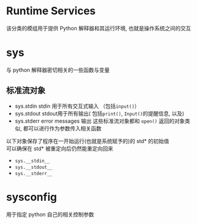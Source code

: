 # Runtime Services

该分类的模组用于提供 Python 解释器和其运行环境, 也就是操作系统之间的交互  

# sys

与 python 解释器密切相关的一些函数与变量  

## 标准流对象

* sys.stdin     stdin 用于所有交互式输入 （包括`input()`）
* sys.stdout    stdout用于所有输出( 包括`print()`, `Input()`的提醒信息, 以及)
* sys.stderr    error messages 输出
这些标准流对象都和 `open()` 返回的对象类似, 都可以进行作为参数传入相关函数  


以下对象保存了程序在一开始运行(也就是系统赋予的)的 std* 的初始值  
可以确保在 std* 被重定向后仍然能重定向回来  
* `sys.__stdin__`
* `sys.__stdout__`
* `sys.__stderr__`

# sysconfig

用于指定 python 自己的相关控制参数  
